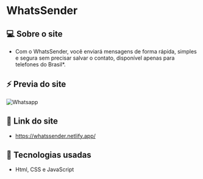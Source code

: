 # WhatsSender

## 💻 Sobre o site

- Com o WhatsSender, você enviará mensagens de forma
rápida, simples e segura sem precisar salvar o contato,
disponível apenas para telefones do Brasil*.

## ⚡ Previa do site
![Whatsapp](https://user-images.githubusercontent.com/107281650/176285429-9757b7ab-d54c-404f-98bb-ee9ebbd6e534.png)

## 🔗 Link do site
- https://whatssender.netlify.app/

## 🚀 Tecnologias usadas
- Html, CSS e JavaScript
